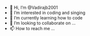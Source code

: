 - 👋 Hi, I’m @Vadirajb2001
- 👀 I’m interested in coding and singing
- 🌱 I’m currently learning how to code
- 💞️ I’m looking to collaborate on ...
- 📫 How to reach me ...

<!---
Vadirajb2001/Vadirajb2001 is a ✨ special ✨ repository because its `README.md` (this file) appears on your GitHub profile.
You can click the Preview link to take a look at your changes.
--->
